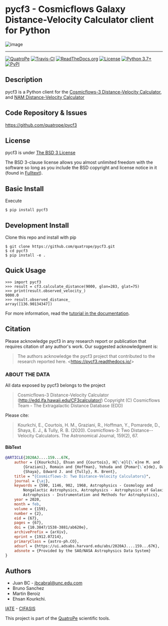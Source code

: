 # pycf3 - Cosmicflows Galaxy Distance-Velocity Calculator client for Python

![image](https://raw.githubusercontent.com/quatrope/pycf3/master/res/logo.png)

----

[![QuatroPe](https://img.shields.io/badge/QuatroPe-Applications-1c5896)](https://quatrope.github.io/)
[![Travis-CI](https://travis-ci.com/quatrope/pycf3.svg?branch=master)](https://travis-ci.com/quatrope/pycf3)
[![ReadTheDocs.org](https://readthedocs.org/projects/pycf3/badge/?version=latest)](https://pycf3.readthedocs.io/en/latest/?badge=latest)
[![License](https://img.shields.io/badge/License-BSD3-blue.svg)](https://www.tldrlegal.com/l/bsd3)
[![Python 3.7+](https://img.shields.io/badge/python-3.7+-blue.svg)](https://badge.fury.io/py/pycf3)
[![PyPI](https://img.shields.io/pypi/v/pycf3)](https://pypi.org/project/pycf3/)


## Description

pycf3 is a Python client for the
[Cosmicflows-3 Distance-Velocity Calculator](http://edd.ifa.hawaii.edu/CF3calculator/), and [NAM Distance-Velocity Calculator](http://edd.ifa.hawaii.edu/NAMcalculator/)


## Code Repository & Issues

https://github.com/quatrope/pycf3


## License

pycf3 is under [The BSD 3 License](https://www.tldrlegal.com/l/bsd3)

The BSD 3-clause license allows you almost unlimited freedom with the software so long as you include the BSD copyright and license notice in it (found in [Fulltext](https://raw.githubusercontent.com/quatrope/pycf3/master/LICENSE)).


## Basic Install


Execute

```console
$ pip install pycf3
```

## Development Install


Clone this repo and install with pip

```console
$ git clone https://github.com/quatrope/pycf3.git
$ cd pycf3
$ pip install -e .
```

## Quick Usage

```pycon
>>> import pycf3
>>> result = cf3.calculate_distance(9000, glon=283, glat=75)
>>> print(result.observed_velocity_)
9000.0
>>> result.observed_distance_
array([136.90134347])
```

For more information, read the [tutorial in the
documentation](https://pycf3.readthedocs.io).

## Citation

Please acknowledge pycf3 in any research report or publication that
requires citation of any author\'s work. Our suggested acknowledgment
is:

> The authors acknowledge the pycf3 project that contributed to the
> research reported here. \<<https://pycf3.readthedocs.io/>\>

### ABOUT THE DATA

All data exposed by pycf3 belongs to the project

> Cosmicflows-3 Distance-Velocity Calculator
> (<http://edd.ifa.hawaii.edu/CF3calculator/>) Copyright (C) Cosmicflows
> Team - The Extragalactic Distance Database (EDD)

Please cite:

> Kourkchi, E., Courtois, H. M., Graziani, R., Hoffman, Y., Pomarede,
> D., Shaya, E. J., & Tully, R. B. (2020). Cosmicflows-3: Two
> Distance--Velocity Calculators. The Astronomical Journal, 159(2), 67.

#### BibText

```bib
@ARTICLE{2020AJ....159...67K,
    author = {{Kourkchi}, Ehsan and {Courtois}, H{\'e}l{\`e}ne M. and
        {Graziani}, Romain and {Hoffman}, Yehuda and {Pomar{\`e}de}, Daniel and
        {Shaya}, Edward J. and {Tully}, R. Brent},
    title = "{Cosmicflows-3: Two Distance-Velocity Calculators}",
    journal = {\aj},
    keywords = {590, 1146, 902, 1968, Astrophysics - Cosmology and
        Nongalactic Astrophysics, Astrophysics - Astrophysics of Galaxies,
        Astrophysics - Instrumentation and Methods for Astrophysics},
    year = 2020,
    month = feb,
    volume = {159},
    number = {2},
    eid = {67},
    pages = {67},
    doi = {10.3847/1538-3881/ab620e},
    archivePrefix = {arXiv},
    eprint = {1912.07214},
    primaryClass = {astro-ph.CO},
    adsurl = {https://ui.adsabs.harvard.edu/abs/2020AJ....159...67K},
    adsnote = {Provided by the SAO/NASA Astrophysics Data System}
}
```

## Authors


- Juan BC - [jbcabral@unc.edu.com](jbcabral@unc.edu.com)
- Bruno Sanchez
- Martin Beroiz
- Ehsan Kourkchi.


[IATE](http://iate.oac.uncor.edu/) -
[CIFASIS](https://www.cifasis-conicet.gov.ar/)

This project is part of the [QuatroPe](https://github.com/quatrope)
scientific tools.
